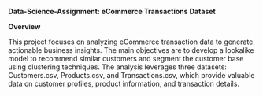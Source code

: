 **Data-Science-Assignment: eCommerce Transactions Dataset**

**Overview**

This project focuses on analyzing eCommerce transaction data to generate actionable business insights. The main objectives are to develop a lookalike model to recommend similar customers and segment the customer base using clustering techniques. The analysis leverages three datasets: Customers.csv, Products.csv, and Transactions.csv, which provide valuable data on customer profiles, product information, and transaction details.
